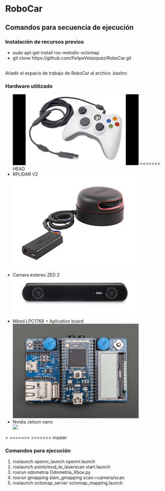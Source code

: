 <h1> RoboCar</h1> 
<h2 > Comandos para secuencia de ejecución </h2>
<h3> Instalación de recursos previos </h3>
<ul>
  <li>sudo apt-get install ros-melodic-octomap</li>
  <li>git clone https://github.com/FelipeVelazquez/RoboCar.git</li>
</ul>
<br> Añadir el espacio de trabajo de RoboCar al archivo .bashrc </br>
<h3>Hardware utilizado</h3>
<ul>
	<img src="images/control.jpg" width="400">
<<<<<<< HEAD
	<li>RPLIDAR V2</li>
	<img src="images/rplidar.jpg" width="400"> 
	<li>Camara estereo ZED 2</li>
	<img src="images/zed2.jpg" width="400">
	<li>Mbed LPC1768 + Aplication board</li>
	<img src="images/mbed.jpg" width="400">
	<li>Nvidia Jetson nano</li>
	<img src="images/jeson.jpg" width="400">
</ul>>
=======
</ul>
>>>>>>> master
<h3> Comandos para ejecución </h3>
<ol>
  <li>roslaunch openni_launch openni.launch</li>
  <li>roslaunch pointcloud_to_laserscan start.launch</li>
  <li >rosrun odometria Odometria_Xbox.py</li>
  <li >rosrun gmapping slam_gmapping scan:=camera/scan</li>
  <li >roslaunch octomap_server octomap_mapping.launch</li>
</ol>
